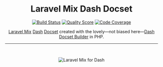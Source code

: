<h1 align="center">Laravel Mix Dash Docset</h1>

<p align="center">
    <a href="https://github.com/godbout/laravel-mix-dash-docset/actions"><img src="https://img.shields.io/github/workflow/status/godbout/laravel-mix-dash-docset/tests" alt="Build Status"></a>
    <a href="https://scrutinizer-ci.com/g/godbout/laravel-mix-dash-docset"><img src="https://img.shields.io/scrutinizer/g/godbout/laravel-mix-dash-docset.svg?style=flat-square" alt="Quality Score"></a>
    <a href="https://scrutinizer-ci.com/g/godbout/laravel-mix-dash-docset"><img src="https://scrutinizer-ci.com/g/godbout/laravel-mix-dash-docset/badges/coverage.png?b=master" alt="Code Coverage"></a>
</p>

<p align="center">
    <a href="https://laravel-mix.com/">Laravel Mix</a> <a href="https://kapeli.com/dash">Dash</a> <a href="https://kapeli.com/docsets">Docset</a> created with the lovely—not biased here—<a href="https://github.com/godbout/dash-docset-builder">Dash Docset Builder</a> in PHP.
</p>

___

<br>
<p align="center">
    <img src="https://github.com/godbout/laravel-mix-dash-docset/blob/media/laravel-mix-dash-docset.gif" alt="Laravel Mix for Dash">
</p>
